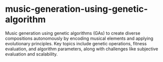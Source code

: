 # music-generation-using-genetic-algorithm

Music generation using genetic algorithms (GAs) to create diverse compositions autonomously by encoding musical elements and applying evolutionary principles. Key topics include genetic operations, fitness evaluation, and algorithm parameters, along with challenges like subjective evaluation and scalability.
